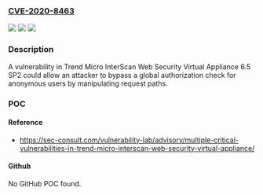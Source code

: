 ### [CVE-2020-8463](https://cve.mitre.org/cgi-bin/cvename.cgi?name=CVE-2020-8463)
![](https://img.shields.io/static/v1?label=Product&message=Trend%20Micro%20InterScan%20Web%20Security%20Virtual%20Appliance&color=blue)
![](https://img.shields.io/static/v1?label=Version&message=n%2Fa&color=blue)
![](https://img.shields.io/static/v1?label=Vulnerability&message=Authorization%20Bypass&color=brighgreen)

### Description

A vulnerability in Trend Micro InterScan Web Security Virtual Appliance 6.5 SP2 could allow an attacker to bypass a global authorization check for anonymous users by manipulating request paths.

### POC

#### Reference
- https://sec-consult.com/vulnerability-lab/advisory/multiple-critical-vulnerabilities-in-trend-micro-interscan-web-security-virtual-appliance/

#### Github
No GitHub POC found.

